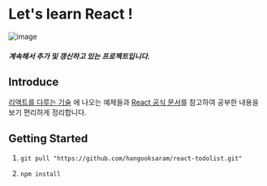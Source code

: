 # Let's learn React !

![image](https://user-images.githubusercontent.com/55138387/109387341-3fcbf400-7944-11eb-8d4a-5329a7b0a6f4.png)

##### 계속해서 추가 및 갱신하고 있는 프로젝트입니다.

## Introduce

[리액트를 다루는 기술](https://www.google.com/search?q=%EB%A6%AC%EC%95%A1%ED%8A%B8%EB%A5%BC+%EB%8B%A4%EB%A3%A8%EB%8A%94+%EA%B8%B0%EC%88%A0&oq=%EB%A6%AC%EC%95%A1%ED%8A%B8%EB%A5%BC+%EB%8B%A4%EB%A3%A8%EB%8A%94&aqs=chrome.1.69i57j0l9.4169j0j7&sourceid=chrome&ie=UTF-8) 에 나오는 예제들과 [React 공식 문서](https://ko.reactjs.org/)를 참고하여 공부한 내용을 보기 편리하게 정리합니다.


## Getting Started

1. `git pull "https://github.com/hangooksaram/react-todolist.git"`

2. `npm install`



